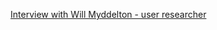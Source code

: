 <!-- TITLE: UK -->
<!-- SUBTITLE: Government as a Platform programme -->

[Interview with Will Myddelton - user researcher](https://link.medium.com/vK1mchOxpR)
